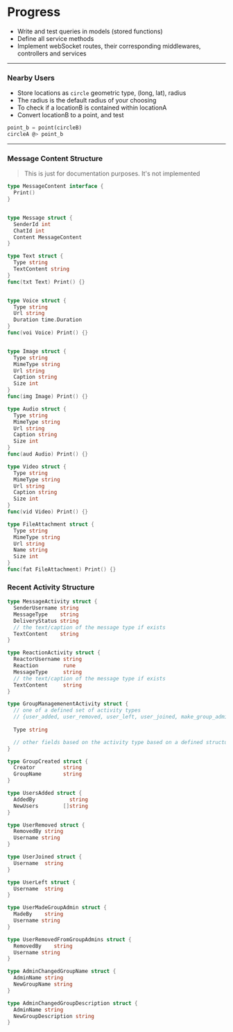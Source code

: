 # Progress
- Write and test queries in models (stored functions)
- Define all service methods
- Implement webSocket routes, their corresponding middlewares, controllers and services


---

### Nearby Users
- Store locations as `circle` geometric type, (long, lat), radius
- The radius is the default radius of your choosing
- To check if a locationB is contained within locationA
- Convert locationB to a point, and test
```sql
point_b = point(circleB)
circleA @> point_b
```

---

### Message Content Structure
> This is just for documentation purposes. It's not implemented
```go
type MessageContent interface {
  Print()
}


type Message struct {
  SenderId int
  ChatId int
  Content MessageContent
}

type Text struct {
  Type string
  TextContent string
}
func(txt Text) Print() {}


type Voice struct {
  Type string
  Url string
  Duration time.Duration
}
func(voi Voice) Print() {}


type Image struct {
  Type string
  MimeType string
  Url string
  Caption string
  Size int
}
func(img Image) Print() {}

type Audio struct {
  Type string
  MimeType string
  Url string
  Caption string
  Size int
}
func(aud Audio) Print() {}

type Video struct {
  Type string
  MimeType string
  Url string
  Caption string
  Size int
}
func(vid Video) Print() {}

type FileAttachment struct {
  Type string
  MimeType string
  Url string
  Name string
  Size int
}
func(fat FileAttachment) Print() {}
```

### Recent Activity Structure
```go
type MessageActivity struct {
  SenderUsername string
  MessageType    string
  DeliveryStatus string
  // the text/caption of the message type if exists
  TextContent    string
}

type ReactionActivity struct {
  ReactorUsername string
  Reaction        rune
  MessageType     string
  // the text/caption of the message type if exists
  TextContent     string 
}

type GroupManagemenentActivity struct {
  // one of a defined set of activity types
  // {user_added, user_removed, user_left, user_joined, make_group_admin, removed_from_group_admins, user_changed_their_info, group_created}
  
  Type string 

  // other fields based on the activity type based on a defined structure
}

type GroupCreated struct {
  Creator         string
  GroupName       string
}

type UsersAdded struct {
  AddedBy           string
  NewUsers        []string
}

type UserRemoved struct {
  RemovedBy string
  Username string
}

type UserJoined struct {
  Username  string
}

type UserLeft struct {
  Username  string
}

type UserMadeGroupAdmin struct {
  MadeBy    string
  Username string
}

type UserRemovedFromGroupAdmins struct {
  RemovedBy    string
  Username string
}

type AdminChangedGroupName struct {
  AdminName string
  NewGroupName string
}

type AdminChangedGroupDescription struct {
  AdminName string
  NewGroupDescription string
}
```